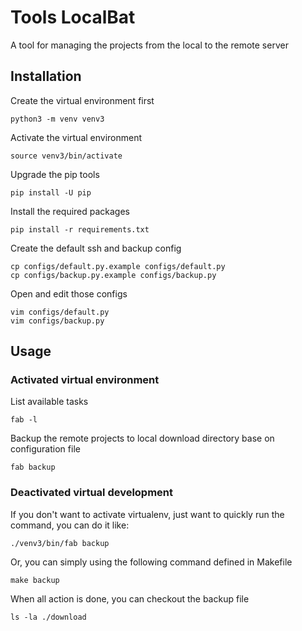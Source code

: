 # Tools LocalBat

A tool for managing the projects from the local to the remote server

## Installation

Create the virtual environment first

    python3 -m venv venv3

Activate the virtual environment

    source venv3/bin/activate

Upgrade the pip tools

    pip install -U pip

Install the required packages

    pip install -r requirements.txt

Create the default ssh and backup config

    cp configs/default.py.example configs/default.py
    cp configs/backup.py.example configs/backup.py

Open and edit those configs

    vim configs/default.py
    vim configs/backup.py

## Usage

### Activated virtual environment

List available tasks

    fab -l

Backup the remote projects to local download directory base on configuration file

    fab backup

### Deactivated virtual development

If you don't want to activate virtualenv, just want to quickly run the command, you can do it like:

    ./venv3/bin/fab backup

Or, you can simply using the following command defined in Makefile

    make backup

When all action is done, you can checkout the backup file

    ls -la ./download
